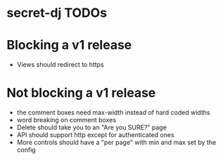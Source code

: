 # secret-dj TODOs

# Blocking a v1 release

- Views should redirect to https

# Not blocking a v1 release

- the comment boxes need max-width instead of hard coded widths
- word breaking on comment boxes
- Delete should take you to an "Are you SURE?" page
- API should support http except for authenticated ones
- More controls should have a "per page" with min and max set by the config

